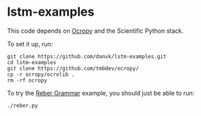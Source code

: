 # lstm-examples

This code depends on [Ocropy][1] and the Scientific Python stack.

To set it up, run:

```
git clone https://github.com/danvk/lstm-examples.git
cd lstm-examples
git clone https://github.com/tmbdev/ocropy/
cp -r ocropy/ocrolib .
rm -rf ocropy
```

To try the [Reber Grammar][2] example, you should just be able to run:

```
./reber.py
```

[1]: https://github.com/tmbdev/ocropy/
[2]: http://www.willamette.edu/~gorr/classes/cs449/reber.html
